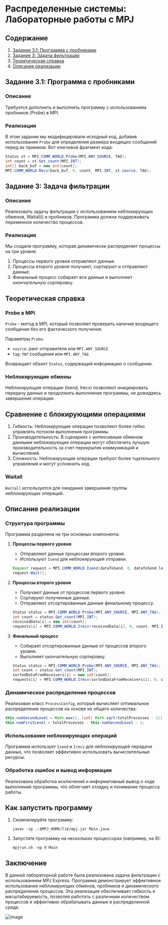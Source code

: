 # Распределенные системы: Лабораторные работы с MPJ

## Содержание
1. [Задание 3.1: Программа с пробниками](#задание-31-программа-с-пробниками)
2. [Задание 3: Задача фильтрации](#задание-3-задача-фильтрации)
3. [Теоретическая справка](#теоретическая-справка)
4. [Описание реализации](#описание-реализации)

## Задание 3.1: Программа с пробниками

### Описание
Требуется дополнить и выполнить программу с использованием пробников (Probe) в MPI.

### Реализация
В этом задании мы модифицировали исходный код, добавив использование `Probe` для определения размера входящих сообщений перед их приемом. Вот ключевой фрагмент кода:

```java
Status st = MPI.COMM_WORLD.Probe(MPI.ANY_SOURCE, TAG);
int count = st.Get_count(MPI.INT);
int[] back_buf = new int[count];
MPI.COMM_WORLD.Recv(back_buf, 0, count, MPI.INT, st.source, TAG);
```

## Задание 3: Задача фильтрации

### Описание
Реализовать задачу фильтрации с использованием неблокирующих обменов, Waitall() и пробников. Программа должна поддерживать переменное количество процессов.

### Реализация
Мы создали программу, которая динамически распределяет процессы на три уровня:
1. Процессы первого уровня отправляют данные.
2. Процессы второго уровня получают, сортируют и отправляют данные.
3. Финальный процесс собирает все данные и выполняет окончательную сортировку.

## Теоретическая справка

### Probe в MPI
`Probe` - метод в MPI, который позволяет проверить наличие входящего сообщения без его фактического получения.

Параметры `Probe`:
- `source`: ранг отправителя или `MPI.ANY_SOURCE`
- `tag`: тег сообщения или `MPI.ANY_TAG`

Возвращает объект `Status`, содержащий информацию о сообщении.

### Неблокирующие обмены
Неблокирующие операции (Isend, Irecv) позволяют инициировать передачу данных и продолжить выполнение программы, не дожидаясь завершения операции.

## Сравнение с блокирующими операциями

1. Гибкость: Неблокирующие операции позволяют более гибко управлять потоком выполнения программы.
2. Производительность: В сценариях с интенсивным обменом данными неблокирующие операции могут обеспечить лучшую производительность за счет перекрытия коммуникаций и вычислений.
3. Сложность: Неблокирующие операции требуют более тщательного управления и могут усложнить код.

### Waitall
`Waitall` используется для ожидания завершения группы неблокирующих операций.

## Описание реализации

### Структура программы
Программа разделена на три основных компонента:

1. **Процессы первого уровня**
    - Отправляют данные процессам второго уровня.
    - Используют `Isend` для неблокирующей отправки.

   ```java
   Request request = MPI.COMM_WORLD.Isend(dataToSend, 0, dataToSend.length, MPI.INT, receiver, 0);
   request.Wait();
   ```

2. **Процессы второго уровня**
    - Получают данные от процессов первого уровня.
    - Сортируют полученные данные.
    - Отправляют отсортированные данные финальному процессу.

   ```java
   Status status = MPI.COMM_WORLD.Probe(MPI.ANY_SOURCE, MPI.ANY_TAG);
   int count = status.Get_count(MPI.INT);
   receivedData[i] = new int[count];
   requests[i] = MPI.COMM_WORLD.Irecv(receivedData[i], 0, count, MPI.INT, status.source, status.tag);
   ```

3. **Финальный процесс**
    - Собирает отсортированные данные от процессов второго уровня.
    - Выполняет окончательную сортировку.

   ```java
   Status status = MPI.COMM_WORLD.Probe(MPI.ANY_SOURCE, MPI.ANY_TAG);
   int count = status.Get_count(MPI.INT);
   sortedDataFromReceivers[i] = new int[count];
   requests[i] = MPI.COMM_WORLD.Irecv(sortedDataFromReceivers[i], 0, count, MPI.INT, status.source, status.tag);
   ```

### Динамическое распределение процессов
Реализован класс `ProcessConfig`, который вычисляет оптимальное распределение процессов на основе их общего количества:

```java
this.numSecondLevel = Math.max(2, (int) Math.sqrt(totalProcesses - 1));
this.numFirstLevel = totalProcesses - this.numSecondLevel - 1;
```

### Использование неблокирующих операций
Программа использует `Isend` и `Irecv` для неблокирующей передачи данных, что позволяет эффективно использовать вычислительные ресурсы.

### Обработка ошибок и вывод информации
Реализована обработка исключений и информативный вывод о ходе выполнения программы, что облегчает отладку и понимание процесса работы.

## Как запустить программу

1. Скомпилируйте программу:
   ```
   javac -cp .:$MPJ_HOME/lib/mpj.jar Main.java
   ```

2. Запустите программу на нескольких процессорах (например, на 9):
   ```
   mpjrun.sh -np 9 Main
   ```

## Заключение

В данной лабораторной работе была реализована задача фильтрации с использованием MPJ Express. Программа демонстрирует эффективное использование неблокирующих обменов, пробников и динамического распределения процессов. Эта реализация обеспечивает гибкость и масштабируемость, позволяя работать с различным количеством процессов и эффективно обрабатывать данные в распределенной среде.

![image](https://github.com/user-attachments/assets/d1b3f100-bc04-4da7-806d-3b3b81189c46)

